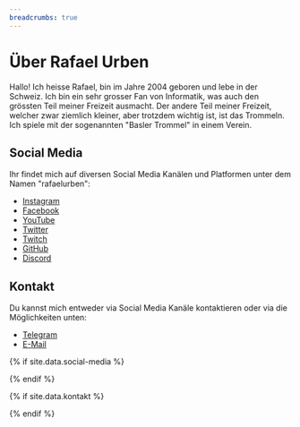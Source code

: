 ```yaml
---
breadcrumbs: true
---
```


# Über Rafael Urben

Hallo! Ich heisse Rafael, bin im Jahre 2004 geboren und lebe in der Schweiz.
Ich bin ein sehr grosser Fan von Informatik, was auch den grössten Teil meiner Freizeit ausmacht.
Der andere Teil meiner Freizeit, welcher zwar ziemlich kleiner, aber trotzdem wichtig ist, ist das Trommeln.
Ich spiele mit der sogenannten "Basler Trommel" in einem Verein.

## Social Media

Ihr findet mich auf diversen Social Media Kanälen und Platformen unter dem Namen "rafaelurben":

-   [Instagram](https://instagram.com/rafaelurben)
-   [Facebook](https://facebook.com/rafaelurben)
-   [YouTube](https://www.youtube.com/channel/UCz2S-3uW7-B9Dh6YdX9PeLg)
-   [Twitter](https://twitter.com/rafaelurben)
-   [Twitch](https://twitch.tv/rafaelurben)
-   [GitHub](https://github.com/rafaelurben)
-   [Discord](https://rebrand.ly/RUdiscord)

## Kontakt

Du kannst mich entweder via Social Media Kanäle kontaktieren oder via die Möglichkeiten unten:

-   [Telegram](https://t.me/rafaelurben)
-   [E-Mail](mailto:rafaelurben@protonmail.ch)

{% if site.data.social-media %}

<ul style="display: none;">
    {% assign sm = site.data.social-media %}
    {% for entry in sm %}
        {% assign key = entry | first %}
        {% if sm[key].id %}
            <li>
                <a href="{{ sm[key].href }}{{ sm[key].id }}" title="{{ sm[key].title }}">
                    <i class="{{ sm[key].fa-icon }}"></i> {{ sm[key].title }}
                </a>
            </li>
        {% endif %}
    {% endfor %}
</ul>
{% endif %}

{% if site.data.kontakt %}

<ul style="display: none;">
    {% assign kt = site.data.kontakt %}
    {% for entry in kt %}
        {% assign key = entry | first %}
        {% if kt[key].id %}
            <li>
                <a href="{{ kt[key].href }}{{ kt[key].id }}" title="{{ kt[key].title }}">
                    <i class="{{ kt[key].fa-icon }}"></i> {{ kt[key].title }}
                </a>
            </li>
        {% endif %}
    {% endfor %}
</ul>
{% endif %}
